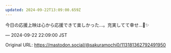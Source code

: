 ```yaml
---
updated: 2024-09-22T13:09:00.659Z
---
```


<p>今日の応援上映は心から応援できて楽しかった…。充実してて幸せ…💖✨️</p>

&mdash; 2024-09-22 22:09:00 JST

Original URL: https://mastodon.social/@sakuramochi0/113181362792491950
